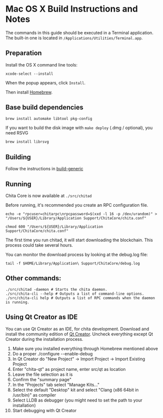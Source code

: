 Mac OS X Build Instructions and Notes
====================================
The commands in this guide should be executed in a Terminal application.
The built-in one is located in `/Applications/Utilities/Terminal.app`.

Preparation
-----------
Install the OS X command line tools:

`xcode-select --install`

When the popup appears, click `Install`.

Then install [Homebrew](https://brew.sh).

Base build dependencies
-----------------------

```bash
brew install automake libtool pkg-config
```

If you want to build the disk image with `make deploy` (.dmg / optional), you need RSVG
```bash
brew install librsvg
```

Building
--------

Follow the instructions in [build-generic](build-generic.md)

Running
-------

Chita Core is now available at `./src/chitad`

Before running, it's recommended you create an RPC configuration file.

    echo -e "rpcuser=chitarpc\nrpcpassword=$(xxd -l 16 -p /dev/urandom)" > "/Users/${USER}/Library/Application Support/ChitaCore/chita.conf"

    chmod 600 "/Users/${USER}/Library/Application Support/ChitaCore/chita.conf"

The first time you run chitad, it will start downloading the blockchain. This process could take several hours.

You can monitor the download process by looking at the debug.log file:

    tail -f $HOME/Library/Application\ Support/ChitaCore/debug.log

Other commands:
-------

    ./src/chitad -daemon # Starts the chita daemon.
    ./src/chita-cli --help # Outputs a list of command-line options.
    ./src/chita-cli help # Outputs a list of RPC commands when the daemon is running.

Using Qt Creator as IDE
------------------------
You can use Qt Creator as an IDE, for chita development.
Download and install the community edition of [Qt Creator](https://www.qt.io/download/).
Uncheck everything except Qt Creator during the installation process.

1. Make sure you installed everything through Homebrew mentioned above
2. Do a proper ./configure --enable-debug
3. In Qt Creator do "New Project" -> Import Project -> Import Existing Project
4. Enter "chita-qt" as project name, enter src/qt as location
5. Leave the file selection as it is
6. Confirm the "summary page"
7. In the "Projects" tab select "Manage Kits..."
8. Select the default "Desktop" kit and select "Clang (x86 64bit in /usr/bin)" as compiler
9. Select LLDB as debugger (you might need to set the path to your installation)
10. Start debugging with Qt Creator
